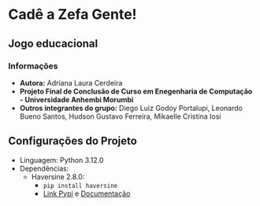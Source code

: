# Cadê a Zefa Gente!
## Jogo educacional

### Informações
- **Autora:** Adriana Laura Cerdeira
- **Projeto Final de Conclusão de Curso em Enegenharia de Computação - Universidade Anhembi Morumbi**
- **Outros integrantes do grupo:** Diego Luiz Godoy Portalupi, Leonardo Bueno Santos, Hudson Gustavo Ferreira, Mikaelle Cristina Iosi

## Configurações do Projeto

- Linguagem: Python 3.12.0
- Dependências:
  - Haversine 2.8.0:
    - ```pip install haversine``` 
    - [Link Pypi](https://pypi.org/project/haversine/) e [Documentação](https://github.com/mapado/haversine) 
